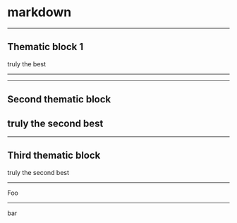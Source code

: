 # markdown
   ***
   ## Thematic block 1
   truly the best
   ***
   ---
   ## Second thematic block
   truly the second best
   ---
   ___
   ## Third thematic block
   truly the second best
   ___
Foo
***
bar
